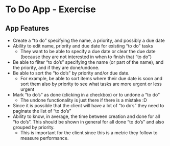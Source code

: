 # To Do App - Exercise

## App Features
* Create a “to do” specifying the name, a priority, and possibly a due date
* Ability to edit name, priority and due date for existing “to do” tasks
  * They want to be able to specify a due date or clear the due date (because they are not interested in when to finish that “to do”)
* Be able to filter “to do’s” specifying the name (or part of the name), and the priority, and if they are done/undone.
* Be able to sort the “to do’s” by priority and/or due date.
  * For example, be able to sort items where their due date is soon and sort them also by priority to see what tasks are more urgent or less urgent
* Mark “to do’s” as done (clicking in a checkbox) or to undone a “to do”
  * The undone functionality is just there if there is a mistake :D
* Since it is possible that the client will have a lot of “to do’s” they need to paginate the list of “to do’s”
* Ability to know, in average, the time between creation and done for all “to do’s”. This should be shown in general for all done “to do’s” and also grouped by priority.
  * This is important for the client since this is a metric they follow to measure performance.